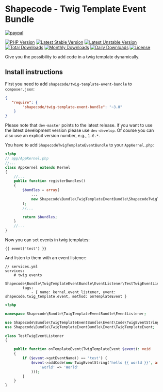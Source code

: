 Shapecode - Twig Template Event Bundle
=======================

[![paypal](https://img.shields.io/badge/Donate-Paypal-blue.svg)](http://paypal.me/nloges)

[![PHP Version](https://img.shields.io/packagist/php-v/shapecode/twig-template-event-bundle.svg)](https://packagist.org/packages/shapecode/twig-template-event-bundle)
[![Latest Stable Version](https://img.shields.io/packagist/v/shapecode/twig-template-event-bundle.svg?label=stable)](https://packagist.org/packages/shapecode/twig-template-event-bundle)
[![Latest Unstable Version](https://img.shields.io/packagist/vpre/shapecode/twig-template-event-bundle.svg?label=unstable)](https://packagist.org/packages/shapecode/twig-template-event-bundle)
[![Total Downloads](https://img.shields.io/packagist/dt/shapecode/twig-template-event-bundle.svg)](https://packagist.org/packages/shapecode/twig-template-event-bundle)
[![Monthly Downloads](https://img.shields.io/packagist/dm/shapecode/twig-template-event-bundle.svg)](https://packagist.org/packages/shapecode/twig-template-event-bundle)
[![Daily Downloads](https://img.shields.io/packagist/dd/shapecode/twig-template-event-bundle.svg)](https://packagist.org/packages/shapecode/twig-template-event-bundle)
[![License](https://img.shields.io/packagist/l/shapecode/twig-template-event-bundle.svg)](https://packagist.org/packages/shapecode/twig-template-event-bundle)


Give you the possibility to add code in a twig template dynamically.

Install instructions
--------------------------------

First you need to add `shapecode/twig-template-event-bundle` to `composer.json`:

``` json
{
   "require": {
        "shapecode/twig-template-event-bundle": "~3.0"
    }
}
```

Please note that `dev-master` points to the latest release. If you want to use the latest development version please use `dev-develop`. Of course you can also use an explicit version number, e.g., `1.0.*`.

You have to add `ShapecodeTwigTemplateEventBundle` to your `AppKernel.php`:

``` php
<?php
// app/AppKernel.php
//...
class AppKernel extends Kernel
{
    //...
    public function registerBundles()
    {
        $bundles = array(
            ...
            new Shapecode\Bundle\TwigTemplateEventBundle\ShapecodeTwigTemplateEventBundle(),
        );
        //...

        return $bundles;
    }
    //...
}
```

Now you can set events in twig templates:

``` twig
{{ event('test') }}
```

And listen to them with an event listener:

``` 
// services.yml
services:
    # twig events
    Shapecode\Bundle\TwigTemplateEventBundle\EventListener\TestTwigEventListener:
        tags:
            - { name: kernel.event_listener, event: shapecode.twig_template.event, method: onTemplateEvent }
```

``` php
<?php

namespace Shapecode\Bundle\TwigTemplateEventBundle\EventListener;

use Shapecode\Bundle\TwigTemplateEventBundle\Event\Code\TwigEventString;
use Shapecode\Bundle\TwigTemplateEventBundle\Event\TwigTemplateEvent;

class TestTwigEventListener
{

    public function onTemplateEvent(TwigTemplateEvent $event): void
    {
        if ($event->getEventName() == 'test') {
            $event->addCode(new TwigEventString('hello {{ world }}', array(
                'world' => 'World'
            )));
        }
    }
}
```
